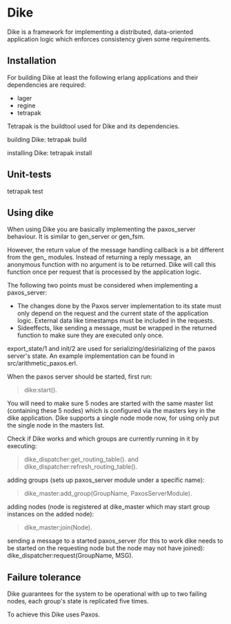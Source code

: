 
# Dike

Dike is a framework for implementing a distributed, data-oriented application logic which enforces consistency given some requirements.

## Installation

For building Dike at least the following erlang applications and their dependencies are required:

* lager
* regine
* tetrapak

Tetrapak is the buildtool used for Dike and its dependencies.

building Dike:
tetrapak build

installing Dike:
tetrapak install


## Unit-tests

tetrapak test

## Using dike

When using Dike you are basically implementing the paxos_server behaviour.
It is similar to gen_server or gen_fsm.

However, the return value of the message handling callback is a bit different from the gen_ modules.
Instead of returning a reply message, an anonymous function with no argument is to be returned.
Dike will call this function once per request that is processed by the application logic.

The following two points must be considered when implementing a paxos_server:
* The changes done by the Paxos server implementation to its state must only depend on the request and the current state of the application logic. External data like timestamps must be included in the requests.
* Sideeffects, like sending a message, must be wrapped in the returned function to make sure they are executed only once. 

export_state/1 and init/2 are used for serializing/desirializing of the paxos server's state.
An example implementation can be found in src/arithmetic_paxos.erl.

When the paxos server should be started, first run:

>dike:start().

You will need to make sure 5 nodes are started with the same master list (containing these 5 nodes) which is configured via the masters key in the dike application.
Dike supports a single node mode now, for using only put the single node in the masters list.

Check if Dike works and which groups are currently running in it by executing:

>dike_dispatcher:get_routing_table().
and
>dike_dispatcher:refresh_routing_table().

adding groups (sets up paxos_server module under a specific name):
>dike_master:add_group(GroupName, PaxosServerModule).


adding nodes (node is registered at dike_master which may start group instances on the added node):
>dike_master:join(Node).

sending a message to a started paxos_server (for this to work dike needs to be started on the requesting node but the node may not have joined):
dike_dispatcher:request(GroupName, MSG).

## Failure tolerance

Dike guarantees for the system to be operational with up to two failing nodes, each group's state is replicated five times.

To achieve this Dike uses Paxos.
